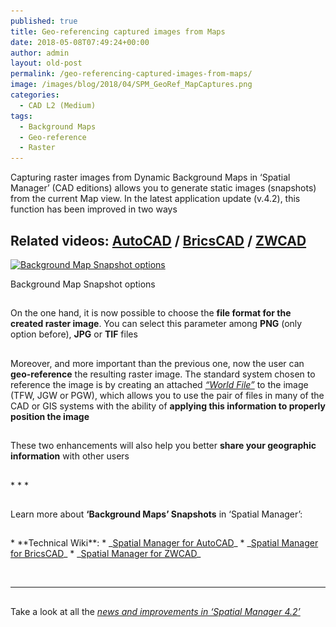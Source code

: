 ```yaml
---
published: true
title: Geo-referencing captured images from Maps
date: 2018-05-08T07:49:24+00:00
author: admin
layout: old-post
permalink: /geo-referencing-captured-images-from-maps/
image: /images/blog/2018/04/SPM_GeoRef_MapCaptures.png
categories:
  - CAD L2 (Medium)
tags:
  - Background Maps
  - Geo-reference
  - Raster
---
```

<p>
  Capturing raster images from Dynamic Background Maps in &#8216;Spatial Manager&#8217; (CAD editions) allows you to generate static images (snapshots) from the current Map view. In the latest application update (v.4.2), this function has been improved in two ways
</p>

<p>
  <!--more-->
</p>

<h2>
  Related videos: <span><a href="https://youtu.be/id6xtr-lDfo?rel=0" target="_blank" rel="nofollow"><span>AutoCAD</span></a> </span>/ <span><a href="https://youtu.be/jxoM_Zr7pKk?rel=0" target="_blank" rel="nofollow"><span>BricsCAD</span></a> </span>/ <span><a href="https://youtu.be/0PaQH-BrBwI?rel=0" target="_blank" rel="nofollow"><span>ZWCAD</span></a></span>
</h2>

<div>
  <a href="/images/blog/2018/04/SPM_BGMAP_SnapShot_Options.png" target="_blank" rel="nofollow"><img src="/images/blog/2018/04/SPM_BGMAP_SnapShot_Options-1024x490.png" alt="Background Map Snapshot options" width="625" height="299" srcset="/images/blog/2018/04/SPM_BGMAP_SnapShot_Options-1024x490.png 1024w, /images/blog/2018/04/SPM_BGMAP_SnapShot_Options-300x143.png 300w, /images/blog/2018/04/SPM_BGMAP_SnapShot_Options-768x367.png 768w, /images/blog/2018/04/SPM_BGMAP_SnapShot_Options-624x298.png 624w, /images/blog/2018/04/SPM_BGMAP_SnapShot_Options.png 1213w" sizes="(max-width: 625px) 100vw, 625px" /></a>
  
  <p>
    Background Map Snapshot options
  </p>
</div>

<h2>
</h2>

<p>
  On the one hand, it is now possible to choose the <strong>file format for the created raster image</strong>. You can select this parameter among <strong>PNG</strong> (only option before), <strong>JPG</strong> or <strong>TIF</strong> files
</p>

<h2>
</h2>

<p>
  Moreover, and more important than the previous one, now the user can <strong>geo-reference</strong> the resulting raster image. The standard system chosen to reference the image is by creating an attached <span><a href="https://en.wikipedia.org/wiki/World_file" target="_blank" rel="nofollow"><span><em>&#8220;World File&#8221;</em></span></a></span> to the image (TFW, JGW or PGW), which allows you to use the pair of files in many of the CAD or GIS systems with the ability of <strong>applying this information to properly position the image</strong>
</p>

<h2>
</h2>

These two enhancements will also help you better **share your geographic information** with other users

<h2></h2>
* * *

<h2>
</h2>

<p>
  Learn more about <strong>&#8216;Background Maps&#8217; Snapshots</strong> in &#8216;Spatial Manager&#8217;:
</p>

<h2></h2>
  * **Technical Wiki**: 
      * _<span><a href="http://wiki.spatialmanager.com/index.php/Spatial_Manager%E2%84%A2_for_AutoCAD_-_FAQs:_Background_Maps_(%22Standard%22_and_%22Professional%22_editions_only)#Is_there_any_way_to_get_static_.22Snapshots.22_of_the_.27Background_Maps.27.3F" target="_blank" rel="nofollow">Spatial Manager for AutoCAD</a></span>_
      * _<span><a href="http://wiki.spatialmanager.com/index.php/Spatial_Manager%E2%84%A2_for_BricsCAD_-_FAQs:_Background_Maps_(%22Standard%22_and_%22Professional%22_editions_only)#Is_there_any_way_to_get_static_.22Snapshots.22_of_the_.27Background_Maps.27.3F" target="_blank" rel="nofollow">Spatial Manager for BricsCAD</a></span>_
      * _<span><a href="http://wiki.spatialmanager.com/index.php/Spatial_Manager%E2%84%A2_for_ZWCAD_-_FAQs:_Background_Maps_(%22Standard%22_and_%22Professional%22_editions_only)#Is_there_any_way_to_get_static_.22Snapshots.22_of_the_.27Background_Maps.27.3F" target="_blank" rel="nofollow">Spatial Manager for ZWCAD</a></span>_

&nbsp;

* * *

<h2>
</h2>

<p>
  Take a look at all the <span><em><a href="/new-spatial-manager-4-2-released" target="_blank" rel="nofollow"><span>news and improvements in &#8216;Spatial Manager 4.2&#8217;</span></a></em></span>
</p>